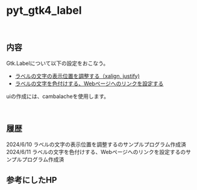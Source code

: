 # pyt_gtk4_label

<br>

## 内容 

Gtk.Labelについて以下の設定をおこなう。  

- [ラベルの文字の表示位置を調整する（xalign, justify)](./01_xalign/README.md)
- [ラベルの文字を色付けする、Webページへのリンクを設定する](./02_markup/README.md)

uiの作成には、cambalacheを使用します。

<br>

## 履歴

2024/6/10 ラベルの文字の表示位置を調整するのサンプルプログラム作成済  
2024/6/11 ラベルの文字を色付けする、Webページへのリンクを設定するのサンプルプログラム作成済  


## 参考にしたHP
